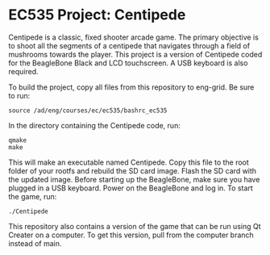 # EC535 Project: Centipede

Centipede is a classic, fixed shooter arcade game. The primary objective is to shoot all the segments of a centipede that navigates through a field of mushrooms towards the player. This project is a version of Centipede coded for the BeagleBone Black and LCD touchscreen. A USB keyboard is also required. 

To build the project, copy all files from this repository to eng-grid. Be sure to run:

```
source /ad/eng/courses/ec/ec535/bashrc_ec535
```

In the directory containing the Centipede code, run:

```
qmake
make
```

This will make an executable named Centipede. Copy this file to the root folder of your rootfs and rebuild the SD card image. Flash the SD card with the updated image. Before starting up the BeagleBone, make sure you have plugged in a USB keyboard. Power on the BeagleBone and log in. To start the game, run:

```
./Centipede
```

This repository also contains a version of the game that can be run using Qt Creater on a computer. To get this version, pull from the computer branch instead of main.
